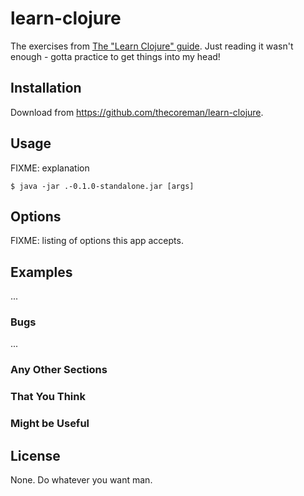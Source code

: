 # learn-clojure

The exercises from [The "Learn Clojure" guide](https://clojure.org/guides/learn/syntax). Just reading it wasn't enough - gotta practice to get things into my head!

## Installation

Download from https://github.com/thecoreman/learn-clojure.

## Usage

FIXME: explanation

    $ java -jar .-0.1.0-standalone.jar [args]

## Options

FIXME: listing of options this app accepts.

## Examples

...

### Bugs

...

### Any Other Sections
### That You Think
### Might be Useful

## License

None. Do whatever you want man.

